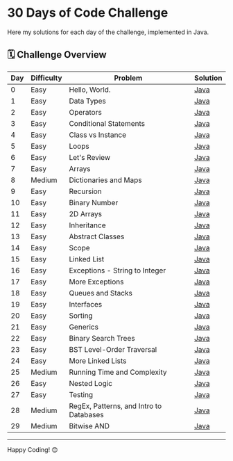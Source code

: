 # 30 Days of Code Challenge

Here my solutions for each day of the challenge, implemented in Java.

## 🗓️ Challenge Overview

| Day | Difficulty | Problem                                   | Solution |
|-----|------------|-------------------------------------------|----------|
| 0   | Easy       | Hello, World.                             | [Java](30-Days-Of-Code/Day-0.java) |
| 1   | Easy       | Data Types                                | [Java](30-Days-Of-Code/Day-1.java) |
| 2   | Easy       | Operators                                 | [Java](30-Days-Of-Code/Day-2.java) |
| 3   | Easy       | Conditional Statements                    | [Java](30-Days-Of-Code/Day-3.java) |
| 4   | Easy       | Class vs Instance                         | [Java](30-Days-Of-Code/Day-4.java) |
| 5   | Easy       | Loops                                     | [Java](30-Days-Of-Code/Day-5.java) |
| 6   | Easy       | Let's Review                              | [Java](30-Days-Of-Code/Day-6.java) |
| 7   | Easy       | Arrays                                    | [Java](30-Days-Of-Code/Day-7.java) |
| 8   | Medium      | Dictionaries and Maps                     | [Java]() |
| 9   | Easy       | Recursion                                 | [Java]() |
| 10  | Easy       | Binary Number                             | [Java]() |
| 11  | Easy       | 2D Arrays                                 | [Java]() |
| 12  | Easy       | Inheritance                               | [Java]() |
| 13  | Easy       | Abstract Classes                          | [Java]() |
| 14  | Easy       | Scope                                     | [Java]() |
| 15  | Easy       | Linked List                               | [Java]() |
| 16  | Easy       | Exceptions - String to Integer            | [Java]() |
| 17  | Easy       | More Exceptions                           | [Java]() |
| 18  | Easy       | Queues and Stacks                         | [Java]() |
| 19  | Easy       | Interfaces                                | [Java]() |
| 20  | Easy       | Sorting                                   | [Java]() |
| 21  | Easy       | Generics                                  | [Java]() |
| 22  | Easy       | Binary Search Trees                       | [Java]() |
| 23  | Easy       | BST Level-Order Traversal                 | [Java]() |
| 24  | Easy       | More Linked Lists                         | [Java]() |
| 25  | Medium     | Running Time and Complexity               | [Java]() |
| 26  | Easy       | Nested Logic                              | [Java]() |
| 27  | Easy       | Testing                                   | [Java]() |
| 28  | Medium     | RegEx, Patterns, and Intro to Databases   | [Java]() |
| 29  | Medium     | Bitwise AND                               | [Java]() |

---

Happy Coding! 😊
